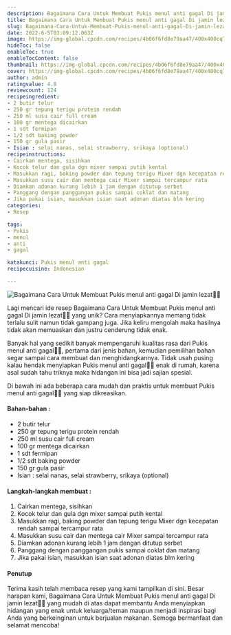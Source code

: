 ```yaml
---
description: Bagaimana Cara Untuk Membuat Pukis menul anti gagal Di jamin lezat"
title: Bagaimana Cara Untuk Membuat Pukis menul anti gagal Di jamin lezat
slug: Bagaimana-Cara-Untuk-Membuat-Pukis-menul-anti-gagal-Di-jamin-lezat
date: 2022-6-5T03:09:12.063Z
image: https://img-global.cpcdn.com/recipes/4b06f6fd8e79aa47/400x400cq70/photo.jpg
hideToc: false
enableToc: true
enableTocContent: false
thumbnail: https://img-global.cpcdn.com/recipes/4b06f6fd8e79aa47/400x400cq70/photo.jpg
cover: https://img-global.cpcdn.com/recipes/4b06f6fd8e79aa47/400x400cq70/photo.jpg
author: admin
ratingvalue: 4.8
reviewcount: 124
recipeingredient:
- 2 butir telur
- 250 gr tepung terigu protein rendah
- 250 ml susu cair full cream
- 100 gr mentega dicairkan
- 1 sdt fermipan
- 1/2 sdt baking powder
- 150 gr gula pasir
- Isian : selai nanas, selai strawberry, srikaya (optional)
recipeinstructions:
- Cairkan mentega, sisihkan
- Kocok telur dan gula dgn mixer sampai putih kental
- Masukkan ragi, baking powder dan tepung terigu Mixer dgn kecepatan rendah sampai tercampur rata
- Masukkan susu cair dan mentega cair Mixer sampai tercampur rata
- Diamkan adonan kurang lebih 1 jam dengan ditutup serbet
- Panggang dengan panggangan pukis sampai coklat dan matang
- Jika pakai isian, masukkan isian saat adonan diatas blm kering
categories:
- Resep

tags:
- Pukis
- menul
- anti
- gagal

katakunci: Pukis menul anti gagal
recipecuisine: Indonesian

---
```


![Bagaimana Cara Untuk Membuat Pukis menul anti gagal Di jamin lezat👩‍🍳](https://img-global.cpcdn.com/recipes/4b06f6fd8e79aa47/400x400cq70/photo.jpg)

Lagi mencari ide resep Bagaimana Cara Untuk Membuat Pukis menul anti gagal Di jamin lezat👩‍🍳 yang unik? Cara menyiapkannya memang tidak terlalu sulit namun tidak gampang juga. Jika keliru mengolah maka hasilnya tidak akan memuaskan dan justru cenderung tidak enak.

Banyak hal yang sedikit banyak mempengaruhi kualitas rasa dari Pukis menul anti gagal👩‍🍳, pertama dari jenis bahan, kemudian pemilihan bahan segar sampai cara membuat dan menghidangkannya. Tidak usah pusing kalau hendak menyiapkan Pukis menul anti gagal👩‍🍳 enak di rumah, karena asal sudah tahu triknya maka hidangan ini bisa jadi sajian spesial.

Di bawah ini ada beberapa cara mudah dan praktis untuk membuat Pukis menul anti gagal👩‍🍳 yang siap dikreasikan.

<!--inarticleads1-->

#### Bahan-bahan :

- 2 butir telur
- 250 gr tepung terigu protein rendah
- 250 ml susu cair full cream
- 100 gr mentega dicairkan
- 1 sdt fermipan
- 1/2 sdt baking powder
- 150 gr gula pasir
- Isian : selai nanas, selai strawberry, srikaya (optional)

<!--inarticleads2-->

#### Langkah-langkah membuat :

1. Cairkan mentega, sisihkan
1. Kocok telur dan gula dgn mixer sampai putih kental
1. Masukkan ragi, baking powder dan tepung terigu Mixer dgn kecepatan rendah sampai tercampur rata
1. Masukkan susu cair dan mentega cair Mixer sampai tercampur rata
1. Diamkan adonan kurang lebih 1 jam dengan ditutup serbet
1. Panggang dengan panggangan pukis sampai coklat dan matang
1. Jika pakai isian, masukkan isian saat adonan diatas blm kering

#### Penutup

Terima kasih telah membaca resep yang kami tampilkan di sini. Besar harapan kami, Bagaimana Cara Untuk Membuat Pukis menul anti gagal Di jamin lezat👩‍🍳 yang mudah di atas dapat membantu Anda menyiapkan hidangan yang enak untuk keluarga/teman maupun menjadi inspirasi bagi Anda yang berkeinginan untuk berjualan makanan. Semoga bermanfaat dan selamat mencoba!